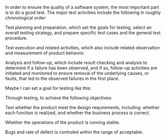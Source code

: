 In order to ensure the quality of a software system, the most important part is to do a good test. The major test activities include the following in roughly chronological order:

Test planning and preparation, which set the goals for testing, select an overall testing strategy, and prepare specific test cases and the general test procedure.

Test execution and related activities, which also include related observation and measurement of product behavior.

Analysis and follow-up, which include result checking and analysis to determine if a failure has been observed, and if so, follow-up activities are initiated and monitored to ensure removal of the underlying causes, or faults, that led to the observed failures in the first place.

Maybe I can set a goal for testing like this:

Through testing, to achieve the following objectives: 

Test whether the product meet the design requirements, including: whether each function is realized, and whether the business process is correct. 

Whether the operations of the product is running stable. 

Bugs and rate of defect is controled within the range of acceptable.
